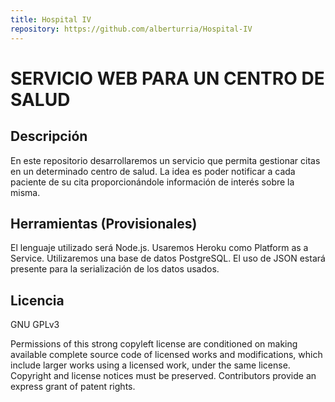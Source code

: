 ```yaml
---
title: Hospital IV
repository: https://github.com/alberturria/Hospital-IV
---
```


# SERVICIO WEB PARA UN CENTRO DE SALUD

## Descripción

En este repositorio desarrollaremos un servicio que permita gestionar citas en un determinado centro de salud.
La idea es poder notificar a cada paciente de su cita proporcionándole información de interés sobre la misma.


## Herramientas (Provisionales)

El lenguaje utilizado será Node.js.
Usaremos Heroku como Platform as a Service.
Utilizaremos una base de datos PostgreSQL.
El uso de JSON estará presente para la serialización de los datos usados.


## Licencia

GNU GPLv3

Permissions of this strong copyleft license are conditioned on making available complete source code of licensed works and modifications, which include larger works using a licensed work, under the same license. Copyright and license notices must be preserved. Contributors provide an express grant of patent rights.
